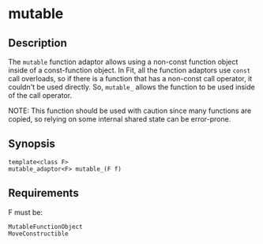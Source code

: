 mutable
=======

Description
-----------

The `mutable` function adaptor allows using a non-const function object
inside of a const-function object. In Fit, all the function adaptors use
`const` call overloads, so if there is a function that has a non-const
call operator, it couldn't be used directly. So, `mutable_` allows the
function to be used inside of the call operator.

NOTE: This function should be used with caution since many functions are
copied, so relying on some internal shared state can be error-prone.

Synopsis
--------

    template<class F>
    mutable_adaptor<F> mutable_(F f)

Requirements
------------

F must be:

    MutableFunctionObject
    MoveConstructible

